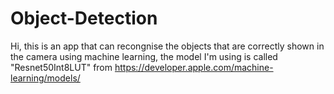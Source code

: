 # Object-Detection
Hi, this is an app that can recongnise the objects that are correctly shown in the camera using machine learning, the model I'm using is called "Resnet50Int8LUT" from https://developer.apple.com/machine-learning/models/
